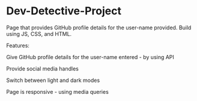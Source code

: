 # Dev-Detective-Project
Page that provides GitHub profile details for the user-name provided. Build using JS, CSS, and HTML. 

Features:

Give GitHub profile details for the user-name entered - by using API 

Provide social media handles

Switch between light and dark modes

Page is responsive - using media queries
